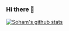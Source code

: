 ### Hi there 👋

<!--
**sohamgarg2020/sohamgarg2020** is a ✨ _special_ ✨ repository because its `README.md` (this file) appears on your GitHub profile.

Here are some ideas to get you started:

- 🔭 I’m currently working on ...
- 🌱 I’m currently learning ...
- 👯 I’m looking to collaborate on ...
- 🤔 I’m looking for help with ...
- 💬 Ask me about ...
- 📫 How to reach me: ...
- 😄 Pronouns: ...
- ⚡ Fun fact: ...
-->

[![Soham's github stats](https://github-readme-stats.vercel.app/api?username=sohamgarg2020&count_private=true&show_icons=true&theme=radical&hide_rank=false)](https://github.com/sohamgarg2020/github-readme-stats)
